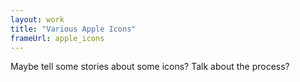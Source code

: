 ```yaml
---
layout: work
title: "Various Apple Icons"
frameUrl: apple_icons
---
```

Maybe tell some stories about some icons? Talk about the process?
